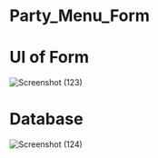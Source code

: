 # Party_Menu_Form
# UI of Form
![Screenshot (123)](https://github.com/user-attachments/assets/3df2f66a-31dd-46e2-ac5a-b3683fe6a7d7)
# Database
![Screenshot (124)](https://github.com/user-attachments/assets/fc994eda-492f-4f94-8e88-e4999f6c204e)
